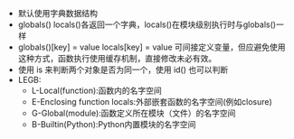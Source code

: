 - 默认使用字典数据结构
- globals() locals()各返回一个字典，locals()在模块级别执行时与globals()一样
- globals()[key] = value locals[key] = value 可间接定义变量，但应避免使用这种方式，函数执行使用缓存机制，直接修改未必有效。
- 使用 is 来判断两个对象是否为同一个，使用 id() 也可以判断
- LEGB:
  - L-Local(function):函数内的名字空间
  - E-Enclosing function locals:外部嵌套函数的名字空间(例如closure)
  - G-Global(module):函数定义所在模块（文件）的名字空间
  - B-Builtin(Python):Python内置模块的名字空间
